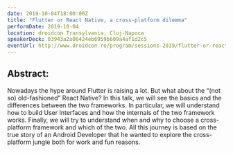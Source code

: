 ```yaml
---
date: 2019-10-04T18:00:00Z
title: "Flutter or React Native, a cross-platform dilemma"
performDate: 2019-10-04
location: droidcon Transylvania, Cluj-Napoca
speakerDeck: 03943a2a06424eb6959b609a4af1d2c5
eventUrl: http://www.droidcon.ro/program/sessions-2019/flutter-or-react-native-a-cross-platform-dilemma/
---
```


## Abstract:
Nowadays the hype around Flutter is raising a lot. But what about the “(not so) old-fashioned” React Native?
In this talk, we will see the basics and the differences between the two frameworks. In particular, we will understand how to build User Interfaces and how the internals of the two framework works. Finally, we will try to understand when and why to choose a cross-platform framework and which of the two.
All this journey is based on the true story of an Android Developer that he wanted to explore the cross-platform jungle both for work and fun reasons.

